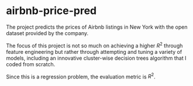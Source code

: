 # airbnb-price-pred


The project predicts the prices of Airbnb listings in New York with the open dataset provided by the company. 

The focus of this project is not so much on achieving a higher $R^2$ through feature engineering but rather through attempting and tuning a variety of models, including an innovative cluster-wise decision trees algorithm that I coded from scratch.

Since this is a regression problem, the evaluation metric is $R^2$.
